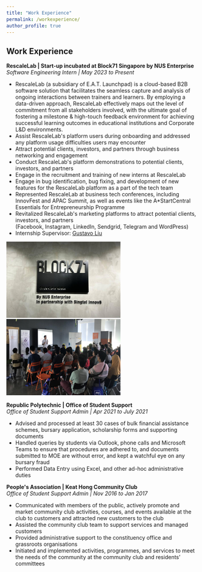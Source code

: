 ```yaml
---
title: "Work Experience"
permalink: /workexperience/
author_profile: true
---
```


## Work Experience

**RescaleLab | Start-up incubated at Block71 Singapore by NUS Enterprise**  
*Software Engineering Intern | May 2023 to Present*
* RescaleLab (a subsidiary of E.A.T. Launchpad) is a cloud-based B2B software solution that facilitates the seamless capture and analysis of ongoing interactions between trainers and learners. By employing a data-driven approach, RescaleLab effectively maps out the level of commitment from all stakeholders involved, with the ultimate goal of fostering a milestone & high-touch feedback environment for achieving successful learning outcomes in educational institutions and Corporate L&D environments.
* Assist RescaleLab's platform users during onboarding and addressed any platform usage difficulties users may encounter  
* Attract potential clients, investors, and partners through business networking and engagement  
* Conduct RescaleLab's platform demonstrations to potential clients, investors, and partners  
* Engage in the recruitment and training of new interns at RescaleLab  
* Engage in bug identification, bug fixing, and development of new features for the RescaleLab platform as a part of the tech team  
* Represented RescaleLab at business tech conferences, including InnovFest and APAC Summit, as well as events like the A*StartCentral Essentials for Entrepreneurship Programme  
* Revitalized RescaleLab's marketing platforms to attract potential clients, investors, and partners   
(Facebook, Instagram, LinkedIn, Sendgrid, Telegram and WordPress)  
* Internship Supervisor: [Gustavo Liu](https://www.linkedin.com/in/gustavoliu/)  

<img src="/images/1690726204517.jpeg" height="200" width="300"> <img src="/images/Rescale.jpg" height="200" width="300">

**Republic Polytechnic | Office of Student Support**  
*Office of Student Support Admin | Apr 2021 to July 2021*
* Advised and processed at least 30 cases of bulk financial assistance schemes, bursary application, scholarship forms and supporting documents
* Handled queries by students via Outlook, phone calls and Microsoft Teams to ensure that procedures are adhered to, and documents submitted to MOE are without error, and kept a watchful eye on any bursary fraud
* Performed Data Entry using Excel, and other ad-hoc administrative duties

**People's Association | Keat Hong Community Club**  
*Office of Student Support Admin | Nov 2016 to Jan 2017*
* Communicated with members of the public, actively promote and market community club activities, courses, and events available at the club to customers and attracted new customers to the club 
* Assisted the community club team to support services and managed customers 
* Provided administrative support to the constituency office and grassroots organisations
* Initiated and implemented activities, programmes, and services to meet the needs of the community at the community club and residents’ committees
